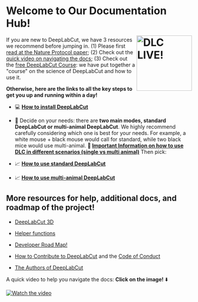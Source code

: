 # Welcome to Our Documentation Hub! <img src="https://images.squarespace-cdn.com/content/v1/57f6d51c9f74566f55ecf271/1572296495650-Y4ZTJ2XP2Z9XF1AD74VW/ke17ZwdGBToddI8pDm48kMulEJPOrz9Y8HeI7oJuXxR7gQa3H78H3Y0txjaiv_0fDoOvxcdMmMKkDsyUqMSsMWxHk725yiiHCCLfrh8O1z5QPOohDIaIeljMHgDF5CVlOqpeNLcJ80NK65_fV7S1UZiU3J6AN9rgO1lHw9nGbkYQrCLTag1XBHRgOrY8YAdXW07ycm2Trb21kYhaLJjddA/DLC_logo_blk-01.png?format=1000w" width="150" title="DLC-live" alt="DLC LIVE!" align="right" vspace = "50">

If you are new to DeepLabCut, we have 3 resources we recommend before jumping in. (1) Please first [read at the Nature Protocol paper](https://www.nature.com/articles/s41596-019-0176-0); (2) Check out the [quick video on navigating the docs](https://www.youtube.com/watch?v=A9qZidI7tL8); (3) Check out the [free DeepLabCut Course](https://github.com/DeepLabCut/DeepLabCut-Workshop-Materials/blob/master/summer_course2020.md): we have put together a "course" on the science of DeepLabCut and how to use it.

**Otherwise, here are the links to all the key steps to get you up and running within a day!**

- :computer:  **[How to install DeepLabCut](/docs/installation.md)**

- :information_desk_person: Decide on your needs: there are **two main modes, standard DeepLabCut or multi-animal DeepLabCut**. We highly recommend carefully considering which one is best for your needs. For example, a white mouse + black mouse would call for standard, while two black mice would use multi-animal. **:blue_heart: [Important Information on how to use DLC in different scenarios (single vs multi animal)](/docs/UseOverviewGuide.md#important-information-on-using-deeplabcut)** Then pick: 

- :chart_with_upwards_trend: **[How to use standard DeepLabCut](/docs/standardDeepLabCut_UserGuide.md)** 
- :chart_with_upwards_trend: **[How to use multi-animal DeepLabCut](/docs/maDLC_UserGuide.md)**


## More resources for help, additional docs, and roadmap of the project!
   
 - [DeepLabCut 3D](/docs/Overviewof3D.md)
 
 - [Helper functions](/docs/HelperFunctions.md)
 
 - [Developer Road Map!](/docs/roadmap.md)
 
 - [How to Contribute to DeepLabCut](/CONTRIBUTING.md) and the [Code of Conduct](/CODE_OF_CONDUCT.md)
 
 - [The Authors of DeepLabCut](/AUTHORS)

A quick video to help you navigate the docs:  **Click on the image!** :arrow_down:

[![Watch the video](https://images.squarespace-cdn.com/content/v1/57f6d51c9f74566f55ecf271/1582931103893-0YCXSXAKJR218B101W38/ke17ZwdGBToddI8pDm48kJ1KQcuvke5FTEGELkUtJ-tZw-zPPgdn4jUwVcJE1ZvWQUxwkmyExglNqGp0IvTJZamWLI2zvYWH8K3-s_4yszcp2ryTI0HqTOaaUohrI8PIrueQmuW2z7_VjRAJlsMCy1JrSO6-zKAUtz5k3N9334U/learningpanel+%284%29.png?format=1000w)](https://www.youtube.com/watch?v=A9qZidI7tL8)
